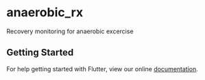 # anaerobic_rx

Recovery monitoring for anaerobic excercise

## Getting Started

For help getting started with Flutter, view our online
[documentation](https://flutter.io/).

